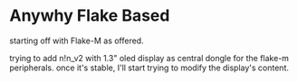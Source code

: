 # Anywhy Flake Based

starting off with Flake-M as offered.

trying to add n!n_v2 with 1.3" oled display as central dongle for the flake-m peripherals. 
once it's stable, I'll start trying to modify the display's content.  
